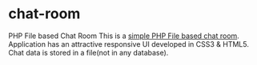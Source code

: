 # chat-room
PHP File based Chat Room
This is a <a href="http://www.sujeetkrsingh.com/how-to-create-a-simple-php-file-based-chat-room-application">simple PHP File based chat room</a>.
Application has an attractive responsive UI developed in CSS3 & HTML5.
Chat data is stored in a file(not in any database).
